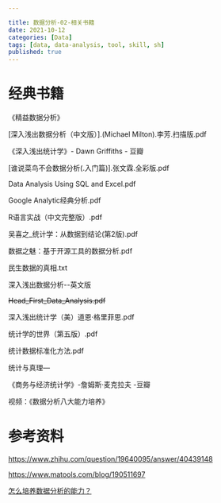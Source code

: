 ```yaml
---

title: 数据分析-02-相关书籍
date: 2021-10-12
categories: [Data]
tags: [data, data-analysis, tool, skill, sh]
published: true
---
```


# 经典书籍

《精益数据分析》

[深入浅出数据分析（中文版）].(Michael Milton).李芳.扫描版.pdf

《深入浅出统计学》- Dawn Griffiths - 豆瓣

[谁说菜鸟不会数据分析(.入门篇)].张文霖.全彩版.pdf

Data Analysis Using SQL and Excel.pdf

Google Analytic经典分析.pdf

R语言实战（中文完整版）.pdf

吴喜之_统计学：从数据到结论(第2版).pdf

数据之魅：基于开源工具的数据分析.pdf

民生数据的真相.txt

深入浅出数据分析--英文版

~~Head_First_Data_Analysis.pdf~~

深入浅出统计学（美）道恩·格里菲思.pdf

统计学的世界（第五版）.pdf

统计数据标准化方法.pdf

统计与真理—

《商务与经济统计学》-詹姆斯·麦克拉夫 -豆瓣

视频：《数据分析八大能力培养》

# 参考资料

https://www.zhihu.com/question/19640095/answer/40439148

https://www.matools.com/blog/190511697

[怎么培养数据分析的能力？](https://www.zhihu.com/question/19851900/answer/2132069762)

